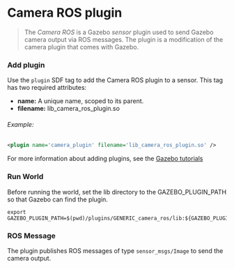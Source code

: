 # Camera ROS plugin
> The *Camera ROS* is a Gazebo *sensor* plugin used to send Gazebo camera output via ROS messages. The plugin is a modification of the camera plugin that comes with Gazebo.

### Add plugin
Use the `plugin` SDF tag to add the Camera ROS plugin to a sensor.
This tag has two required attributes:
* **name:** A unique name, scoped to its parent.
* **filename:** lib_camera_ros_plugin.so

###### Example:

```xml
<plugin name='camera_plugin' filename='lib_camera_ros_plugin.so' />
```
For more information about adding plugins, see the [Gazebo tutorials](http://gazebosim.org/tutorials?tut=plugins_model&cat=running_the_plugin#RunningthePlugin.)

### Run World
Before running the world, set the lib directory to the GAZEBO_PLUGIN_PATH so that Gazebo can find the plugin.

```
export GAZEBO_PLUGIN_PATH=$(pwd)/plugins/GENERIC_camera_ros/lib:${GAZEBO_PLUGIN_PATH}
```

### ROS Message
The plugin publishes ROS messages of type `sensor_msgs/Image` to send the camera output.
